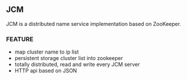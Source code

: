## JCM

JCM is a distributed name service implementation based on ZooKeeper.

### FEATURE

* map cluster name to ip list
* persistent storage cluster list into zookeeper
* totally distributed, read and write every JCM server
* HTTP api based on JSON




